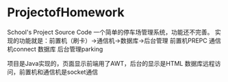 # ProjectofHomework
School's Project Source Code
一个简单的停车场管理系统，功能还不完善。
实现的功能就是：前置机（刷卡）->通信机->数据库->后台管理
前置机PREPC
通信机connect
数据库
后台管理parking

项目是Java实现的，页面显示前端用了AWT，后台的显示是HTML
数据库远程访问，前置机和通信机是socket通信
